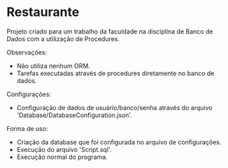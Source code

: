 # Restaurante
Projeto criado para um trabalho da faculdade na disciplina de Banco de Dados com a utilização de Procedures.

Observações:
- Não utiliza nenhum ORM.
- Tarefas executadas através de procedures diretamente no banco de dados.

Configurações:
- Configuração de dados de usuário/banco/senha através do arquivo 'Database/DatabaseConfiguration.json'.

Forma de uso:
- Criação da database que foi configurada no arquivo de configurações.
- Execução do arquivo 'Script.sql'.
- Execução normal do programa.
